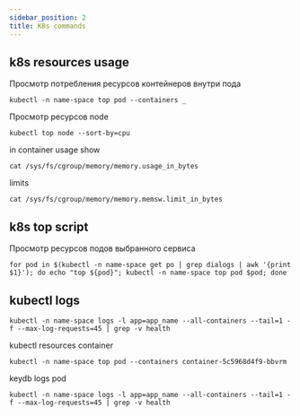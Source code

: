 ```yaml
---
sidebar_position: 2
title: K8s commands
---
```


## k8s resources usage
Просмотр потребления ресурсов контейнеров внутри пода
```
kubectl -n name-space top pod --containers _
```

Просмотр ресурсов node
```
kubectl top node --sort-by=cpu
```


in container usage show
```
cat /sys/fs/cgroup/memory/memory.usage_in_bytes
```
limits
```
cat /sys/fs/cgroup/memory/memory.memsw.limit_in_bytes
```

## k8s top script
Просмотр ресурсов подов выбранного сервиса
```
for pod in $(kubectl -n name-space get po | grep dialogs | awk '{print $1}'); do echo "top ${pod}"; kubectl -n name-space top pod $pod; done
```


## kubectl logs
```
kubectl -n name-space logs -l app=app_name --all-containers --tail=1 -f --max-log-requests=45 | grep -v health
```

kubectl resources container
```
kubectl -n name-space top pod --containers container-5c5968d4f9-bbvrm
```

keydb logs pod
```
kubectl -n name-space logs -l app=app_name --all-containers --tail=1 -f --max-log-requests=45 | grep -v health
```

